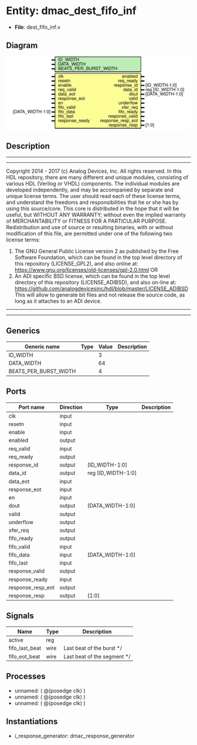 # Entity: dmac_dest_fifo_inf

- **File**: dest_fifo_inf.v
## Diagram

![Diagram](dest_fifo_inf.svg "Diagram")
## Description

***************************************************************************
 ***************************************************************************
 Copyright 2014 - 2017 (c) Analog Devices, Inc. All rights reserved.
 In this HDL repository, there are many different and unique modules, consisting
 of various HDL (Verilog or VHDL) components. The individual modules are
 developed independently, and may be accompanied by separate and unique license
 terms.
 The user should read each of these license terms, and understand the
 freedoms and responsibilities that he or she has by using this source/core.
 This core is distributed in the hope that it will be useful, but WITHOUT ANY
 WARRANTY; without even the implied warranty of MERCHANTABILITY or FITNESS FOR
 A PARTICULAR PURPOSE.
 Redistribution and use of source or resulting binaries, with or without modification
 of this file, are permitted under one of the following two license terms:
   1. The GNU General Public License version 2 as published by the
      Free Software Foundation, which can be found in the top level directory
      of this repository (LICENSE_GPL2), and also online at:
      <https://www.gnu.org/licenses/old-licenses/gpl-2.0.html>
 OR
   2. An ADI specific BSD license, which can be found in the top level directory
      of this repository (LICENSE_ADIBSD), and also on-line at:
      https://github.com/analogdevicesinc/hdl/blob/master/LICENSE_ADIBSD
      This will allow to generate bit files and not release the source code,
      as long as it attaches to an ADI device.
 ***************************************************************************
 ***************************************************************************
 
## Generics

| Generic name          | Type | Value | Description |
| --------------------- | ---- | ----- | ----------- |
| ID_WIDTH              |      | 3     |             |
| DATA_WIDTH            |      | 64    |             |
| BEATS_PER_BURST_WIDTH |      | 4     |             |
## Ports

| Port name         | Direction | Type               | Description |
| ----------------- | --------- | ------------------ | ----------- |
| clk               | input     |                    |             |
| resetn            | input     |                    |             |
| enable            | input     |                    |             |
| enabled           | output    |                    |             |
| req_valid         | input     |                    |             |
| req_ready         | output    |                    |             |
| response_id       | output    | [ID_WIDTH-1:0]     |             |
| data_id           | output    | reg [ID_WIDTH-1:0] |             |
| data_eot          | input     |                    |             |
| response_eot      | input     |                    |             |
| en                | input     |                    |             |
| dout              | output    | [DATA_WIDTH-1:0]   |             |
| valid             | output    |                    |             |
| underflow         | output    |                    |             |
| xfer_req          | output    |                    |             |
| fifo_ready        | output    |                    |             |
| fifo_valid        | input     |                    |             |
| fifo_data         | input     | [DATA_WIDTH-1:0]   |             |
| fifo_last         | input     |                    |             |
| response_valid    | output    |                    |             |
| response_ready    | input     |                    |             |
| response_resp_eot | output    |                    |             |
| response_resp     | output    | [1:0]              |             |
## Signals

| Name           | Type | Description                  |
| -------------- | ---- | ---------------------------- |
| active         | reg  |                              |
| fifo_last_beat | wire | Last beat of the burst */    |
| fifo_eot_beat  | wire | Last beat of the segment */  |
## Processes
- unnamed: ( @(posedge clk) )
- unnamed: ( @(posedge clk) )
- unnamed: ( @(posedge clk) )
## Instantiations

- i_response_generator: dmac_response_generator
